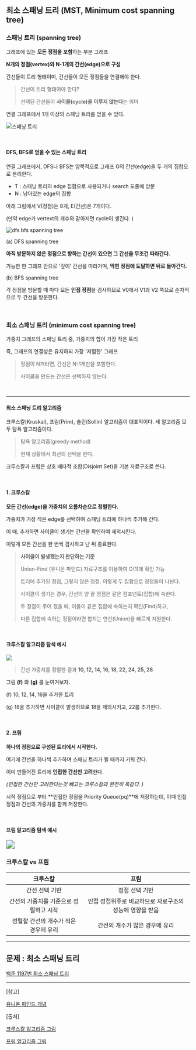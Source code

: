 ## 최소 스패닝 트리 (MST, Minimum cost spanning tree)



### 스패닝 트리 (spanning tree)

그래프에 있는 **모든 정점을 포함**하는 부분 그래프

**N개의 정점(vertex)와 N-1개의 간선(edge)으로 구성** 

간선들이 트리 형태이며, 간선들이 모든 정점들을 연결해야 한다.

> 간선이 트리 형태여야 한다?
>
> 선택된 간선들이 **사이클(cycle)을 이루지 않는다**는 의미 

연결 그래프에서 1개 이상의 스패닝 트리를 얻을 수 있다. 

![스패닝 트리](https://gmlwjd9405.github.io/images/algorithm-mst/spanning-tree.png)

 </br>

#### DFS, BFS로 얻을 수 있는 스패닝 트리

연결 그래프에서, DFS나 BFS는 암묵적으로 그래프 G의 간선(edge)을 두 개의 집합으로 분리한다. 

* T : 스패닝 트리의 edge 집합으로 사용되거나 search 도중에 방문
* N : 남아있는 edge의 집합

아래 그림에서 V(정점)는 8개, E(간선)은 7개이다. 

(만약 edge가 vertext의 개수와 같아지면 cycle이 생긴다. )

![dfs bfs spanning tree](https://t1.daumcdn.net/cfile/tistory/99099C435BAB4FC131)

(a) DFS spanning tree 

**아직 방문하지 않은 정점으로 향하는 간선이 있으면 그 간선을 무조건 따라간다.**  

가능한 한 그래프 안으로 '깊이' 간선을 따라가며, **막힌 정점에 도달하면 뒤로 돌아간다.** 

(b) BFS spanning tree 

각 정점을 방문할 때 마다 모든 **인접 정점**을 검사하므로 V0에서 V1과 V2 쪽으로 순차적으로 두 간선을 방문한다.  

 </br>

### 최소 스패닝 트리 (minimum cost spanning tree)

가중치 그래프의 스패닝 트리 중, 가중치의 합이 가장 작은 트리

즉, 그래프의 연결성은 유지하되 가장 '저렴한' 그래프

> 정점이 N개라면, 간선은 N-1개만을 포함한다. 
>
> 사이클을 만드는 간선은 선택하지 않는다. 

</br>

--------------------

####  최소 스패닝 트리 알고리즘 

크루스칼(Kruskal), 프림(Prim), 솔린(Sollin) 알고리즘이 대표적이다. 세 알고리즘 모두 탐욕 알고리즘이다. 

> 탐욕 알고리즘(greedy method)
>
> 현재 상황에서 최선의 선택을 한다. 

크루스칼과 프림은 상호 배타적 조합(Disjoint Set)을 기본 자료구조로 쓴다.

 </br>

#### 1. 크루스칼

**모든 간선(edge)을 가중치의 오름차순으로 정렬한다.** 

가중치가 가장 작은 edge를 선택하여 스패닝 트리에 하나씩 추가해 간다. 

이 때, 추가하면 사이클이 생기는 간선을 확인하여 제외시킨다. 

이렇게 모든 간선을 한 번씩 검사하고 난 뒤 종료한다. 

> **사이클이 발생했는지 판단하는 기준**
>
> Union-Find (유니온 파인드) 자료구조를 이용하여 O(1)에 확인 가능
>
> 트리에 추가된 정점, 그렇지 않은 정점. 이렇게 두 집합으로 정점들이 나뉜다.
>
> 사이클이 생기는 경우, 간선의 양 끝 정점은 같은 컴포넌트(집합)에 속한다. 
>
> 두 정점이 주어 졌을 때, 이들이 같은 집합에 속하는지 확인(Find)하고, 
>
> 다른 집합에 속하는 정점이라면 합치는 연산(Union)을 빠르게 지원한다.  

</br>

#### 크루스칼 알고리즘 탐색 예시  

![](https://media.vlpt.us/images/fldfls/post/bfc8ca76-a339-45c2-b1cd-17be367b9f8c/image.png)

> 간선 가중치를 정렬한 결과  **10, 12, 14, 16, 18, 22, 24, 25, 28**

그림 **(f)** 와  **(g)** 를 눈여겨보자. 

(f) 10, 12, 14, 16을 추가한 트리

(g) 18을 추가하면 사이클이 발생하므로 18을 제외시키고, 22를 추가한다. 

</br>

#### 2. 프림 

**하나의 정점으로 구성된 트리에서 시작한다.**

여기에 간선을 하나씩 추가하며 스패닝 트리가 될 때까지 키워 간다.

이미 만들어진 트리에 **인접한 간선만 고려**한다. 

*(인접한 간선만 고려한다는것 빼고는 크루스칼과 완전히 똑같다. )*

시작 정점으로 부터 **인접한 정점을 Priority Queue(pq)**에 저장하는데, 이때 인접 정점과 간선의 가중치를 함께 저장한다. 

</br>

#### 프림 알고리즘 탐색 예시 

<img src="http://yimoyimo.tk/images/prim.png" style="zoom:150%;" />

</br>

### 크루스칼 vs 프림

|                크루스칼                |                           프림                           |
| :------------------------------------: | :------------------------------------------------------: |
|             간선 선택 기반             |                      정점 선택 기반                      |
| 간선의 가중치를 기준으로 정렬하고 시작 | 인접 정점위주로 비교하므로 자료구조의 성능에 영향을 받음 |
| 정렬할 간선의 개수가 적은 경우에 유리  |              간선의 개수가 많은 경우에 유리              |



--------------

## 문제 : 최소 스패닝 트리 

[백준 1197번 최소 스패닝 트리](https://www.acmicpc.net/problem/1197)

--------------

[참고]

[유니온 파인드 개념](https://www.crocus.co.kr/683)

[출처]

[크루스칼 알고리즘 그림]([https://velog.io/@fldfls/%EC%B5%9C%EC%86%8C-%EC%8B%A0%EC%9E%A5-%ED%8A%B8%EB%A6%AC-MST-%ED%81%AC%EB%A3%A8%EC%8A%A4%EC%B9%BC-%ED%94%84%EB%A6%BC-%EC%95%8C%EA%B3%A0%EB%A6%AC%EC%A6%98](https://velog.io/@fldfls/최소-신장-트리-MST-크루스칼-프림-알고리즘))

[프림 알고리즘 그림](http://yimoyimo.tk/SpanningTree/)



